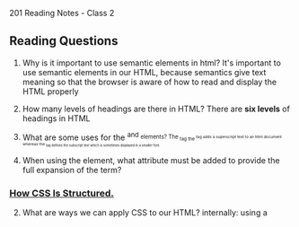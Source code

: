 201 Reading Notes - Class 2

## Reading Questions

1. Why is it important to use semantic elements in html?
It's important to use semantic elements in our HTML, because semantics give text meaning so that the browser is aware of how to read and display the HTML properly

3. How many levels of headings are there in HTML?
There are **six levels** of headings in HTML

5. What are some uses for the <sup> and <sub> elements?
  The <sub> tag 
  the <sup> tag adds a superscript text to an html document whereas the <sub> tag defines the subscript text which is sometimes displayed in a smaller font.
  
6. When using the <abbr> element, what attribute must be added to provide the full expansion of the term?

### [How CSS Is Structured.](https://developer.mozilla.org/en-US/docs/Learn/CSS/First_steps/How_CSS_is_structured)
  
2. What are ways we can apply CSS to our HTML?
  internally: using a <style> tag within the <head> tag of an html document
  inline: adding "style" to a tag within the html document. Example: <p style=color:green;background-color: black;border: 2px solid black;">Lorem ipsum</p>
  externally: 
  
3. Why should we avoid using inline styles?
4. Review the block of code below and answer the following questions:
5. What is representing the selector?
6. Which components are the CSS declarations?
7. Which components are considered properties?
Learn JS

1. What data type is a sequence of text enclosed in single quote marks?
2. List 4 types of JavaScript operators.
3. Describe a real world Problem you could solve with a Function.

Making Decisions In Your Code – Conditionals.

1. An if statement checks a __ and if it evaluates to ___, then the code block will execute.
2. What is the use of an else if?
3. List 3 different types of comparison operators.
4. What is the difference between the logical operator && and ||?

## Things I wanna know more about
